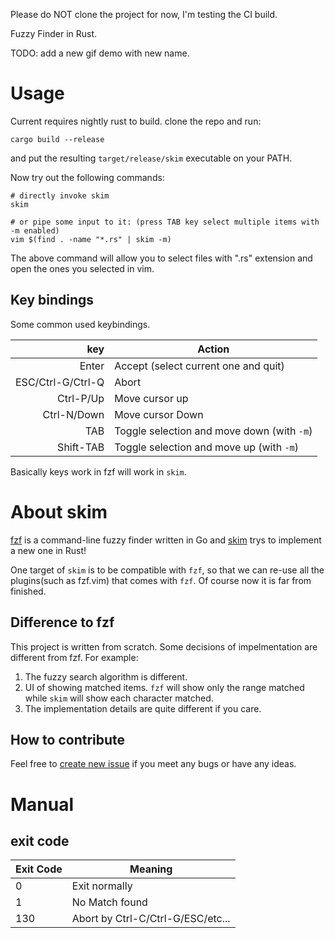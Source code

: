 Please do NOT clone the project for now, I'm testing the CI build.

Fuzzy Finder in Rust.

TODO: add a new gif demo with new name.

# Usage

Current requires nightly rust to build. clone the repo and run:

```
cargo build --release
```

and put the resulting `target/release/skim` executable on your PATH.

Now try out the following commands:

```
# directly invoke skim
skim

# or pipe some input to it: (press TAB key select multiple items with -m enabled)
vim $(find . -name "*.rs" | skim -m)
```
The above command will allow you to select files with ".rs" extension and open
the ones you selected in vim.

## Key bindings

Some common used keybindings.

| key | Action |
|---:|---|
| Enter | Accept (select current one and quit)  |
| ESC/Ctrl-G/Ctrl-Q | Abort|
| Ctrl-P/Up | Move cursor up|
| Ctrl-N/Down | Move cursor Down|
| TAB | Toggle selection and move down (with `-m`)|
| Shift-TAB | Toggle selection and move up (with `-m`)|

Basically keys work in fzf will work in `skim`.

# About skim

[fzf](https://github.com/junegunn/fzf) is a command-line fuzzy finder written
in Go and [skim](https://github.com/lotabout/skim) trys to implement a new one
in Rust!

One target of `skim` is to be compatible with `fzf`, so that we can re-use
all the plugins(such as fzf.vim) that comes with `fzf`. Of course now it is
far from finished.

## Difference to fzf

This project is written from scratch. Some decisions of impelmentation are
different from fzf. For example:

1. The fuzzy search algorithm is different.
2. UI of showing matched items. `fzf` will show only the range matched while
   `skim` will show each character matched.
3. The implementation details are quite different if you care.

## How to contribute

Feel free to [create new
issue](https://github.com/lotabout/skim/issues/new) if you meet any bugs
or have any ideas.

# Manual

## exit code

| Exit Code | Meaning |
|---|---|
| 0 | Exit normally |
| 1 | No Match found |
| 130 | Abort by Ctrl-C/Ctrl-G/ESC/etc... |
